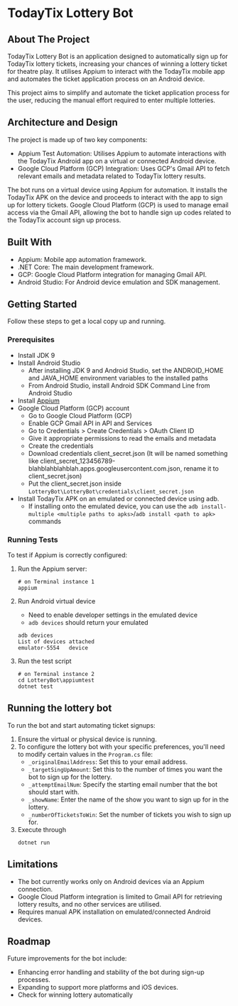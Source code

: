 # TodayTix Lottery Bot

## About The Project
TodayTix Lottery Bot is an application designed to automatically sign up for TodayTix lottery tickets, increasing your chances of winning a lottery ticket for theatre play. It utilises Appium to interact with the TodayTix mobile app and automates the ticket application process on an Android device.

This project aims to simplify and automate the ticket application process for the user, reducing the manual effort required to enter multiple lotteries.

## Architecture and Design
The project is made up of two key components:
* Appium Test Automation: Utilises Appium to automate interactions with the TodayTix Android app on a virtual or connected Android device.
* Google Cloud Platform (GCP) Integration: Uses GCP's Gmail API to fetch relevant emails and metadata related to TodayTix lottery results.

The bot runs on a virtual device using Appium for automation. It installs the TodayTix APK on the device and proceeds to interact with the app to sign up for lottery tickets. Google Cloud Platform (GCP) is used to manage email access via the Gmail API, allowing the bot to handle sign up codes related to the TodayTix account sign up process.

## Built With
* Appium: Mobile app automation framework.
* .NET Core: The main development framework.
* GCP: Google Cloud Platform integration for managing Gmail API.
* Android Studio: For Android device emulation and SDK management.

## Getting Started
Follow these steps to get a local copy up and running.

### Prerequisites

* Install JDK 9
* Install Android Studio
    * After installing JDK 9 and Android Studio, set the ANDROID_HOME and JAVA_HOME environment variables to the installed paths
    * From Android Studio, install Android SDK Command Line from Android Studio
* Install [Appium](https://appium.io/docs/en/2.11/quickstart/)
* Google Cloud Platform (GCP) account
    * Go to Google Cloud Platform (GCP)
    * Enable GCP Gmail API in API and Services
    * Go to Credentials > Create Credentials > OAuth Client ID
    * Give it appropriate permissions to read the emails and metadata
    * Create the credentials
    * Download credentials client_secret.json (It will be named something like client_secret_123456789-blahblahblahblah.apps.googleusercontent.com.json, rename it to client_secret.json)
    * Put the client_secret.json inside `LotteryBot\LotteryBot\credentials\client_secret.json`
* Install TodayTix APK on an emulated or connected device using adb.  
    * If installing onto the emulated device, you can use the `adb install-multiple <multiple paths to apks>`/`adb install <path to apk>` commands

### Running Tests

To test if Appium is correctly configured:

1. Run the Appium server:

    ```
    # on Terminal instance 1
    appium
    ```

2. Run Android virtual device
    * Need to enable developer settings in the emulated device
    * `adb devices` should return your emulated

    ```
    adb devices
    List of devices attached
    emulator-5554   device
    ```

4. Run the test script

    ```
    # on Terminal instance 2
    cd LotteryBot\appiumtest
    dotnet test
    ```

## Running the lottery bot

To run the bot and start automating ticket signups:
1. Ensure the virtual or physical device is running.
2. To configure the lottery bot with your specific preferences, you'll need to modify certain values in the `Program.cs` file:
    * `_originalEmailAddress`: Set this to your email address. 
    * `_targetSingUpAmount`: Set this to the number of times you want the bot to sign up for the lottery.
    * `_attemptEmailNum`: Specify the starting email number that the bot should start with.
    * `_showName`: Enter the name of the show you want to sign up for in the lottery.
    * `_numberOfTicketsToWin`: Set the number of tickets you wish to sign up for.
2. Execute through
    ```
    dotnet run
    ```

## Limitations
* The bot currently works only on Android devices via an Appium connection.
* Google Cloud Platform integration is limited to Gmail API for retrieving lottery results, and no other services are utilised.
* Requires manual APK installation on emulated/connected Android devices.


## Roadmap
Future improvements for the bot include:
* Enhancing error handling and stability of the bot during sign-up processes.
* Expanding to support more platforms and iOS devices.
* Check for winning lottery automatically
